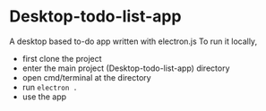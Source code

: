 # Desktop-todo-list-app
A desktop based to-do app written with electron.js
To run it locally, 
- first clone the project
- enter the main project (Desktop-todo-list-app) directory
- open cmd/terminal at the directory
- run ```electron .```
- use the app
